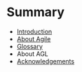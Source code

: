# Summary

* [Introduction](README.md)
* [About Agile](about_agile.md)
* [Glossary](glossary.md)
* About AGL
* [Acknowledgements](acknowledgements.md)

